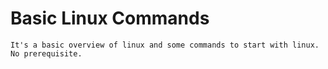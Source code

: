 # Basic Linux Commands 
    It's a basic overview of linux and some commands to start with linux. No prerequisite.
